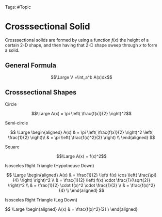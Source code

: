 Tags: #Topic 

# Crosssectional Solid

Crosssectional solids are formed by using a function $f(x)$ the height of a certain 2-D shape, and then having that 2-D shape sweep through $x$ to form a solid.

## General Formula

$$\Large V =\int_a^b A(x)dx$$

## Crosssectional Shapes

Circle

$$\Large A(x) = \pi \left( \frac{f(x)}{2} \right)^2$$


Semi-circle

$$
\Large
\begin{aligned}
A(x) & = \pi \left( \frac{f(x)}{2} \right)^2 \left( \frac{1}{2} \right)\\
& = \pi \left( \frac{f(x)^2}{2} \right) \\
\end{aligned}
$$

Square

$$\Large A(x) = f(x)^2$$


Isosceles Right Triangle (Hypotneuse Down)

$$
\Large
\begin{aligned}
A(x) & = \frac{1}{2} \left( f(x) \cos \left( \frac{\pi}{4} \right) 
\right)^2 \\
& = \frac{1}{2} \left( f(x) \cdot \frac{1}{\sqrt{2}}
\right)^2 \\
& = \frac{1}{2} \cdot f(x)^2 \cdot \frac{1}{2} \\
& = \frac{f(x)^2}{4} \\
\end{aligned}
$$

Isosceles Right Triangle (Leg Down)

$$
\Large
\begin{aligned}
A(x) & = \frac{f(x)^2}{2} \\
\end{aligned}
